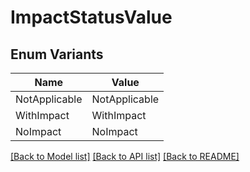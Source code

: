 # ImpactStatusValue

## Enum Variants

| Name | Value |
|---- | -----|
| NotApplicable | NotApplicable |
| WithImpact | WithImpact |
| NoImpact | NoImpact |


[[Back to Model list]](../README.md#documentation-for-models) [[Back to API list]](../README.md#documentation-for-api-endpoints) [[Back to README]](../README.md)


